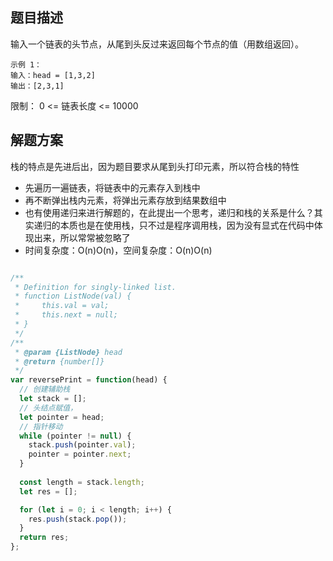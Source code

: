 ## 题目描述 
输入一个链表的头节点，从尾到头反过来返回每个节点的值（用数组返回）。

```
示例 1：
输入：head = [1,3,2]
输出：[2,3,1]
```
 
限制：
0 <= 链表长度 <= 10000


## 解题方案
栈的特点是先进后出，因为题目要求从尾到头打印元素，所以符合栈的特性
- 先遍历一遍链表，将链表中的元素存入到栈中
- 再不断弹出栈内元素，将弹出元素存放到结果数组中
- 也有使用递归来进行解题的，在此提出一个思考，递归和栈的关系是什么？其实递归的本质也是在使用栈，只不过是程序调用栈，因为没有显式在代码中体现出来，所以常常被忽略了
- 时间复杂度：O(n)O(n)，空间复杂度：O(n)O(n)

```js

/**
 * Definition for singly-linked list.
 * function ListNode(val) {
 *     this.val = val;
 *     this.next = null;
 * }
 */
/**
 * @param {ListNode} head
 * @return {number[]}
 */
var reversePrint = function(head) {
  // 创建辅助栈
  let stack = [];
  // 头结点赋值，
  let pointer = head;
  // 指针移动
  while (pointer != null) {
    stack.push(pointer.val);
    pointer = pointer.next;
  }
  
  const length = stack.length;
  let res = [];

  for (let i = 0; i < length; i++) {
    res.push(stack.pop());
  }
  return res;
};
```
